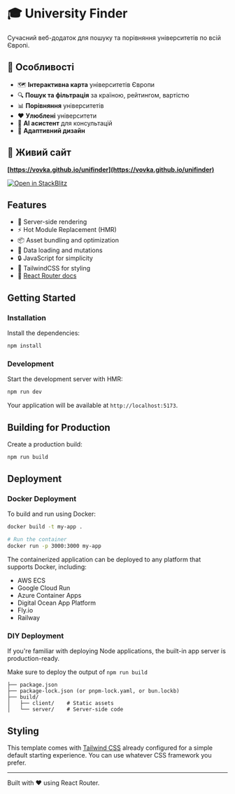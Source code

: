 # 🎓 University Finder

Сучасний веб-додаток для пошуку та порівняння університетів по всій Європі.

## 🌟 Особливості

- 🗺️ **Інтерактивна карта** університетів Європи
- 🔍 **Пошук та фільтрація** за країною, рейтингом, вартістю
- 📊 **Порівняння** університетів
- ❤️ **Улюблені** університети
- 🤖 **AI асистент** для консультацій
- 📱 **Адаптивний дизайн**

## 🚀 Живий сайт

**[https://vovka.github.io/unifinder](https://vovka.github.io/unifinder)**

[![Open in StackBlitz](https://developer.stackblitz.com/img/open_in_stackblitz.svg)](https://stackblitz.com/github/remix-run/react-router-templates/tree/main/default)

## Features

- 🚀 Server-side rendering
- ⚡️ Hot Module Replacement (HMR)
- 📦 Asset bundling and optimization
- 🔄 Data loading and mutations
- 🔒 JavaScript for simplicity
- 🎉 TailwindCSS for styling
- 📖 [React Router docs](https://reactrouter.com/)

## Getting Started

### Installation

Install the dependencies:

```bash
npm install
```

### Development

Start the development server with HMR:

```bash
npm run dev
```

Your application will be available at `http://localhost:5173`.

## Building for Production

Create a production build:

```bash
npm run build
```

## Deployment

### Docker Deployment

To build and run using Docker:

```bash
docker build -t my-app .

# Run the container
docker run -p 3000:3000 my-app
```

The containerized application can be deployed to any platform that supports Docker, including:

- AWS ECS
- Google Cloud Run
- Azure Container Apps
- Digital Ocean App Platform
- Fly.io
- Railway

### DIY Deployment

If you're familiar with deploying Node applications, the built-in app server is production-ready.

Make sure to deploy the output of `npm run build`

```
├── package.json
├── package-lock.json (or pnpm-lock.yaml, or bun.lockb)
├── build/
│   ├── client/    # Static assets
│   └── server/    # Server-side code
```

## Styling

This template comes with [Tailwind CSS](https://tailwindcss.com/) already configured for a simple default starting experience. You can use whatever CSS framework you prefer.

---

Built with ❤️ using React Router.
